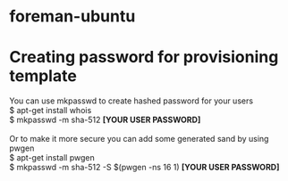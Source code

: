 # foreman-ubuntu

# Creating password for provisioning template
You can use mkpasswd to create hashed password for your users\
$ apt-get install whois \
$ mkpasswd -m sha-512 __[YOUR USER PASSWORD]__ \
\
Or to make it more secure you can add some generated sand by using pwgen \
$ apt-get install pwgen \
$ mkpasswd -m sha-512 -S $(pwgen -ns 16 1) __[YOUR USER PASSWORD]__
